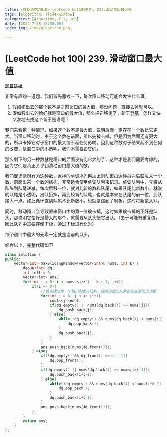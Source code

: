 ```yaml
---
title: <数据结构/算法> leetcode hot100系列. 239.滑动窗口最大值
tags: [algorithm, slide-window]
categories: [Algorithm, C++, job]
date: [2024-7-28 17:50:00]
index_img: /img/algorithm.png

---
```


# [LeetCode hot 100] 239. 滑动窗口最大值

[题目链接](https://leetcode.cn/problems/sliding-window-maximum/description/?envType=study-plan-v2&envId=top-100-liked)

非常有趣的一道题。我们首先思考一下，每次窗口移动可能会发生什么事。

1. 假如移出去的那个数不是之前窗口的最大值，那没问题，直接丢掉就可以。
2. 假如移出去的恰好就是窗口的最大值，那么把它移走了，新王登基，怎样又快又准地去找这个新王是谁呢？

我们来看第一种情况，如果这个数不是最大值，说明后面一定存在一个数比它更大。当窗口移动时，由于这个数在前面，所以先被卡掉，但是因为后面还有更大的，所以卡掉它对于窗口的最大值不起任何影响。因此这种数对于结果起不到任何的改变，是窗口中的小透明，我们不需要管它们。

那么剩下的另一种数就是窗口的后面没有比它大的了，这种才是我们需要考虑的，因为它们是真正关乎到滑动窗口最大值的数。

我们要记录所有的这种数，这样的单调序列再加上滑动窗口这种每次后面进来一个数，前面出来一个数的结构，非常适合使用单调队列来记录。单调队列中，元素从队头到队尾递减，每次后移一位，就对比新的数和队尾，如果队尾比新数小，就说明队尾是小透明，出队扔掉，再比较新的队尾，也就是本来在队尾的前一位，比队尾大一点，如此循环直到队尾不比新数小，也就是踢到了钢板。这时将新数入队。

同时，移动窗口会导致原来窗口中的第一位被卡掉，这时如果被卡掉的正好是队头，那说明它恰好是最大的那个，就需要从队头把它出队。（由于可能有重复值，因此队列中需要存储下标，通过下标进行比对）

每个窗口中最大的元素一定就是当前的队头。

综合以上，完整代码如下

```cpp
class Solution {
public:
    vector<int> maxSlidingWindow(vector<int>& nums, int k) {
        deque<int> dq;
        int left = 0;
        vector<int> ans;
        for(int i = 0; i < nums.size() - k + 1; i++){
            if(i == 0){
                //首先建立第一个窗口的优先队列，后续的优先队列都在此基础上调整
                for(int j = 0; j < k; j++){
                    cout<<j<<endl;
                    if(dq.empty() || nums[dq.back()] >= nums[j]){
                        dq.push_back(j);
                    } else{
                        while(!dq.empty() && nums[dq.back()] < nums[j]){
                            dq.pop_back();
                        }
                        dq.push_back(j);
                    }
                }
                ans.push_back(nums[dq.front()]);
            } else{
                if(!dq.empty() && dq.front() == i - 1){
                    dq.pop_front();
                }
                if(dq.empty() || nums[dq.back()] >= nums[i+k-1]){
                    dq.push_back(i+k-1);
                } else{
                    while(!dq.empty() && nums[dq.back()] < nums[i+k-1]){
                        dq.pop_back();
                    }
                    dq.push_back(i+k-1);
                }
                ans.push_back(nums[dq.front()]);
            }
        }
        return ans;
    }
};
```

